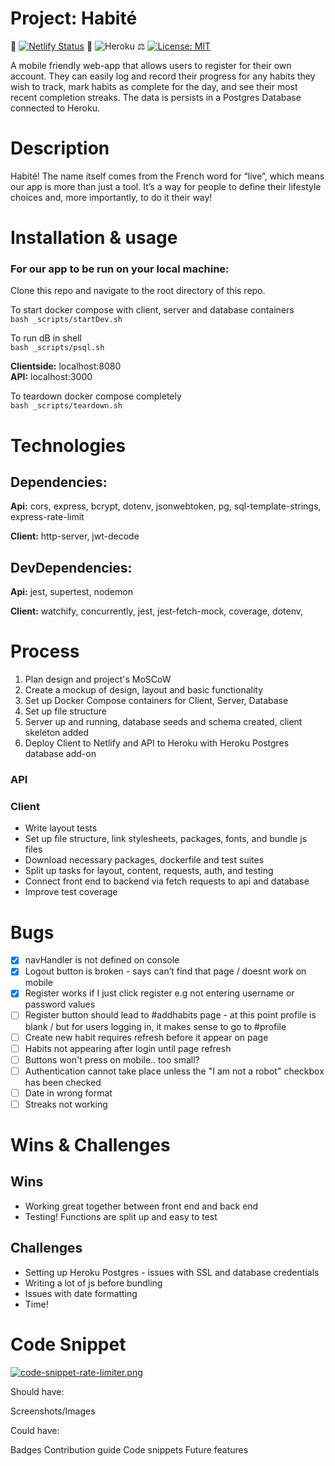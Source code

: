 # Project: Habité

📝 [![Netlify Status](https://api.netlify.com/api/v1/badges/9d4282f1-2e4a-4d3c-baa0-580d6a1dbbb0/deploy-status)](https://app.netlify.com/sites/condescending-yalow-091244/deploys)  🚀  ![Heroku](https://pyheroku-badge.herokuapp.com/?app=habit-your-way&style=flat)  ⚖️  [![License: MIT](https://img.shields.io/badge/License-MIT-yellow.svg)](https://opensource.org/licenses/MIT)

A mobile friendly web-app that allows users to register for their own account. They can easily log and record their progress for any habits they wish to track, mark habits as complete for the day, and see their most recent completion streaks. The data is persists in a Postgres Database connected to Heroku.  

# Description

Habité! The name itself comes from the French word for “live”, which means our app is more than just a tool.  It’s a way for people to define their lifestyle choices and, more importantly, to do it their way!  

<include screenshots here>

# Installation & usage

### For our app to be run on your local machine:

Clone this repo and navigate to the root directory of this repo.

To start docker compose with client, server and database containers  
`bash _scripts/startDev.sh`    

To run dB in shell   
`bash _scripts/psql.sh`  

**Clientside:** localhost:8080   
**API:** localhost:3000

To teardown docker compose completely  
`bash _scripts/teardown.sh`  

# Technologies

## Dependencies:
**Api:** cors, express, bcrypt, dotenv, jsonwebtoken, pg, sql-template-strings, express-rate-limit  

**Client:** http-server, jwt-decode  

## DevDependencies:
**Api:** jest, supertest, nodemon

**Client:** watchify, concurrently, jest, jest-fetch-mock, coverage, dotenv, 

# Process
1. Plan design and project's MoSCoW  
2. Create a mockup of design, layout and basic functionality  
3. Set up Docker Compose containers for Client, Server, Database  
4. Set up file structure 
5. Server up and running, database seeds and schema created, client skeleton added 
6. Deploy Client to Netlify and API to Heroku with Heroku Postgres database add-on  

### API

### Client 
- Write layout tests
- Set up file structure, link stylesheets, packages, fonts, and bundle js files 
- Download necessary packages, dockerfile and test suites
- Split up tasks for layout, content, requests, auth, and testing    
- Connect front end to backend via fetch requests to api and database  
- Improve test coverage  

# Bugs 
- [x] navHandler is not defined on console
- [x] Logout button is broken - says can’t find that page / doesnt work on mobile
- [x] Register works if I just click register e.g not entering username or password values
- [ ] Register button should lead to #addhabits page - at this point profile is blank / but for users logging in, it makes sense to go to #profile
- [ ] Create new habit requires refresh before it appear on page
- [ ] Habits not appearing after login until page refresh 
- [ ] Buttons won't press on mobile.. too small? 
- [ ] Authentication cannot take place unless the "I am not a robot" checkbox has been checked
- [ ] Date in wrong format
- [ ] Streaks not working 

# Wins & Challenges 

## Wins 
- Working great together between front end and back end  
- Testing! Functions are split up and easy to test  

## Challenges 
- Setting up Heroku Postgres - issues with SSL and database credentials
- Writing a lot of js before bundling 
- Issues with date formatting  
- Time!  

# Code Snippet

[![code-snippet-rate-limiter.png](https://i.postimg.cc/6Q3HzDBk/code-snippet-rate-limiter.png)](https://postimg.cc/68kLpb2c)

Should have:

Screenshots/Images

Could have:

Badges
Contribution guide
Code snippets
Future features
